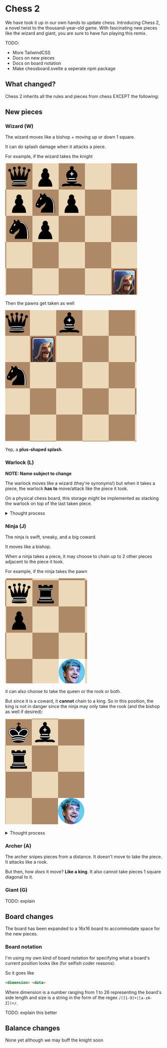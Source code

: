 # Chess 2

We have took it up in our own hands to update chess. Introducing Chess 2, a novel twist to the thousand-year-old game. With fascinating new pieces like the wizard and giant, you are sure to have fun playing this remix.

TODO:
 - More TailwindCSS
 - Docs on new pieces
 - Docs on board notation
 - Make chessboard.svelte a seperate npm package

## What changed?

Chess 2 inherits all the rules and pieces from chess EXCEPT the following:

## New pieces

### Wizard (W)

The wizard moves like a bishop + moving up or down 1 square.

It can do splash damage when it attacks a piece.

For example, if the wizard takes the knight

![Figure 1](./docs/images/figure_1.png)

Then the pawns get taken as well

![Figure 2](./docs/images/figure_2.png)

Yep, a **plus-shaped splash**.

### Warlock (L)

**NOTE: Name subject to change**

The warlock moves like a wizard (they're synonyms!) but when it takes a piece, the warlock **has to** move/attack like the piece it took.

On a physical chess board, this storage might be implemented as stacking the warlock on top of the last taken piece.

<details>

<summary>Thought process</summary>

Having a piece that can turn into pieces it pretty OP. So the nerf is this:

 - **Forced to** "turn" into the piece

This helps you do stuff like protect your powerful pieces like the [archer](#archer-a) or the queen with pieces like the pawn.

</details>

### Ninja (J)

The ninja is swift, sneaky, and a big coward.

It moves like a bishop.

When a ninja takes a piece, it may choose to chain up to 2 other pieces adjacent to the piece it took.

For example, if the ninja takes the pawn

![Figure 3](./docs/images/figure_3.png)

it can also choose to take the queen or the rook or both.

But since it is a coward, it **cannot** chain to a king. So in this position, the king is not in danger since the ninja may only take the rook (and the bishop as well if desired):

![Figure 4](./docs/images/figure_4.png)

<details>

<summary>Thought process</summary>

Ninja is probably one of my favorite pieces. It can chain which allows for practically annihilating rows of undeveloped pieces (if it can get there in time). Having it chain up to 2 is quite a nerf although we might reduce it even more if it still deems too strong.

</details>

### Archer (A)

The archer snipes pieces from a distance. It doesn't move to take the piece. It attacks like a rook.

But then, how *does* it move? **Like a king**. It also cannot take pieces 1 square diagonal to it.

### Giant (G)

TODO: explain

## Board changes

The board has been expanded to a 16x16 board to accommodate space for the new pieces.

### Board notation

I'm using my own kind of board notation for specifying what a board's current position looks like (for selfish coder reasons).

So it goes like

```html
<dimension> <data>
```

Where dimension is a number ranging from 1 to 26 representing the board's side length and size is a string in the form of the regex `/([1-9]+|[a-zA-Z])+/`.

TODO: explain this better

## Balance changes

None yet although we may buff the knight soon
